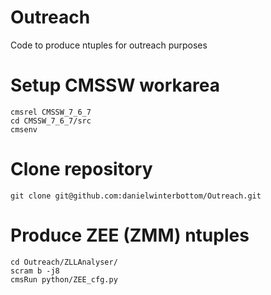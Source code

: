 # Outreach
Code to produce ntuples for outreach purposes 

# Setup CMSSW workarea

```
cmsrel CMSSW_7_6_7
cd CMSSW_7_6_7/src
cmsenv
```

# Clone repository

```
git clone git@github.com:danielwinterbottom/Outreach.git
```

# Produce ZEE (ZMM) ntuples

```
cd Outreach/ZLLAnalyser/
scram b -j8
cmsRun python/ZEE_cfg.py
```
